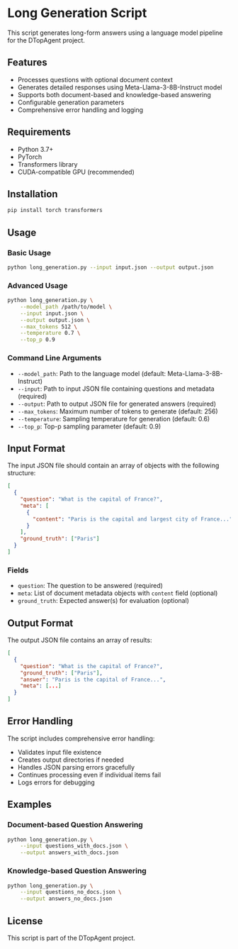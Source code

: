 # Long Generation Script

This script generates long-form answers using a language model pipeline for the DTopAgent project.

## Features

- Processes questions with optional document context
- Generates detailed responses using Meta-Llama-3-8B-Instruct model
- Supports both document-based and knowledge-based answering
- Configurable generation parameters
- Comprehensive error handling and logging

## Requirements

- Python 3.7+
- PyTorch
- Transformers library
- CUDA-compatible GPU (recommended)

## Installation

```bash
pip install torch transformers
```

## Usage

### Basic Usage

```bash
python long_generation.py --input input.json --output output.json
```

### Advanced Usage

```bash
python long_generation.py \
    --model_path /path/to/model \
    --input input.json \
    --output output.json \
    --max_tokens 512 \
    --temperature 0.7 \
    --top_p 0.9
```

### Command Line Arguments

- `--model_path`: Path to the language model (default: Meta-Llama-3-8B-Instruct)
- `--input`: Path to input JSON file containing questions and metadata (required)
- `--output`: Path to output JSON file for generated answers (required)
- `--max_tokens`: Maximum number of tokens to generate (default: 256)
- `--temperature`: Sampling temperature for generation (default: 0.6)
- `--top_p`: Top-p sampling parameter (default: 0.9)

## Input Format

The input JSON file should contain an array of objects with the following structure:

```json
[
  {
    "question": "What is the capital of France?",
    "meta": [
      {
        "content": "Paris is the capital and largest city of France..."
      }
    ],
    "ground_truth": ["Paris"]
  }
]
```

### Fields

- `question`: The question to be answered (required)
- `meta`: List of document metadata objects with `content` field (optional)
- `ground_truth`: Expected answer(s) for evaluation (optional)

## Output Format

The output JSON file contains an array of results:

```json
[
  {
    "question": "What is the capital of France?",
    "ground_truth": ["Paris"],
    "answer": "Paris is the capital of France...",
    "meta": [...]
  }
]
```

## Error Handling

The script includes comprehensive error handling:

- Validates input file existence
- Creates output directories if needed
- Handles JSON parsing errors gracefully
- Continues processing even if individual items fail
- Logs errors for debugging

## Examples

### Document-based Question Answering

```bash
python long_generation.py \
    --input questions_with_docs.json \
    --output answers_with_docs.json
```

### Knowledge-based Question Answering

```bash
python long_generation.py \
    --input questions_no_docs.json \
    --output answers_no_docs.json
```

## License

This script is part of the DTopAgent project.
